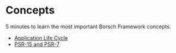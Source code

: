 # Concepts

5 minutes to learn the most important Borsch Framework concepts.

* [Application Life Cycle](/concepts/application-life-cycle)
* [PSR-15 and PSR-7](/concepts/psr-15-and-psr-7)